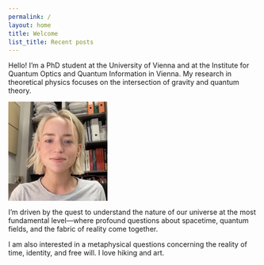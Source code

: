 ```yaml
---
permalink: /
layout: home
title: Welcome
list_title: Recent posts
---
```



Hello! I’m a PhD student at the University of Vienna and at the Institute for Quantum Optics and Quantum Information in Vienna. My research in theoretical physics focuses on the intersection of gravity and quantum theory. 

<img src="./assets/imgs/selfie.jpg" align="left" width="200px"/>

<br clear="left"/>


I’m driven by the quest to understand the nature of our universe at the most fundamental level—where profound questions about spacetime, quantum fields, and the fabric of reality come together.

I am also interested in a metaphysical questions concerning the reality of time, identity, and free will. I love hiking and art. 





